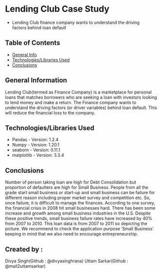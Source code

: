 # Lending Club Case Study
- Lending Club finance company wants to understand the driving factors behind loan default

## Table of Contents
* [General Info](#general-information)
* [Technologies/Libraries Used](#technologies-used)
* [Conclusions](#conclusions)

## General Information
Lending Club(termed as Finance Company) is a marketplace for personal loans that matches borrowers 
who are seeking a loan with investors looking to lend money and make a return.
The Finance company wants to understand the driving factors (or driver variables) behind loan default. 
This will reduce the financial loss to the company.


## Technologies/Libraries Used
- Pandas  - Version: 1.2.4
- Numpy - Version: 1.20.1
- seaborn -  Version: 0.11.1
- matplotlib - Version: 3.3.4

## Conclusions
Number of person taking loan are high for Debt Consolidation but proportion of defaulters are high for Small Business. People from all the grade start small business or start-up  and small business can be failure for different reason including proper market survey and competition etc.  So, once failure, it is difficult to manage the finances.  According to one survey, the financial crisis in 2008 hit small businesses hard. There has been some increase and growth among small  business industries in the U.S. Despite these positive trends, small business failure rates have increased by 40% from 2007 to 2010. This loan data is from 2007 to 2011 so depicting the picture. We recommend to check the application purpose ‘Small Business’ keeping in mind that we also need to encourage entrepreneurship. 

## Created by :
Divya Singh(Github : @divyasinghrana)
Uttam Sarkar(Github : @mail2uttamsarkar)
